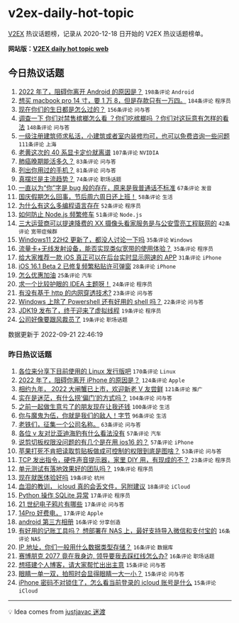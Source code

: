 # v2ex-daily-hot-topic

[V2EX](https://www.v2ex.com/) 热议话题榜，记录从 2020-12-18 日开始的 V2EX 热议话题榜单。

**网站版：[V2EX daily hot topic web](https://boojack.github.io/v2ex-daily-hot-topic-web/)**

## 今日热议话题

<!-- TODAY BEGIN -->

1. [2022 年了，阻碍你离开 Android 的原因是？](https://www.v2ex.com/t/881790) `198条评论` `Android`
1. [想买 macbook pro 14 寸，要 1 万 8，但是存款只有一万四。](https://www.v2ex.com/t/881852) `184条评论` `程序员`
1. [现在你们的生日都是怎么过的？](https://www.v2ex.com/t/881820) `156条评论` `问与答`
1. [调查一下 你们对禁售槟榔怎么看 ？你们吃槟榔吗 ？你们对这玩意有怎样的看法](https://www.v2ex.com/t/881832) `148条评论` `问与答`
1. [一级注册建筑师求私活，小建筑或者室内装修均可，也可以免费咨询一些问题](https://www.v2ex.com/t/881735) `111条评论` `上海`
1. [老黄这次的 40 系显卡定价就离谱](https://www.v2ex.com/t/881739) `107条评论` `NVIDIA`
1. [肺癌晚期能活多久？](https://www.v2ex.com/t/881757) `83条评论` `问与答`
1. [列出你用过的手机？](https://www.v2ex.com/t/881926) `81条评论` `问与答`
1. [真摆烂是主流趋势？](https://www.v2ex.com/t/881792) `74条评论` `职场话题`
1. [一直以为“你”字是 bug 般的存在，原来是我普通话不标准](https://www.v2ex.com/t/881879) `67条评论` `发音`
1. [国庆假期怎么回事，节后周六周日还上班！](https://www.v2ex.com/t/881786) `58条评论` `生活`
1. [为什么有这么多编程语言存在](https://www.v2ex.com/t/881829) `52条评论` `程序员`
1. [如何防止 Node.js 频繁修车](https://www.v2ex.com/t/881929) `51条评论` `Node.js`
1. [三大运营商可以提速降费的 XX 摄像头看家服务是与公安雪亮工程联网的](https://www.v2ex.com/t/881968) `42条评论` `宽带症候群`
1. [Windows11 22H2 更新了，都没人讨论一下吗](https://www.v2ex.com/t/881902) `35条评论` `Windows`
1. [流量卡+无线发射设备，能否实现类似宽带的使用体验？](https://www.v2ex.com/t/881876) `35条评论` `程序员`
1. [给大家推荐一款 iOS 真正可以在后台实时显示网速的 APP](https://www.v2ex.com/t/881823) `31条评论` `iPhone`
1. [iOS 16.1 Beta 2 已修复频繁粘贴许可弹窗](https://www.v2ex.com/t/881736) `28条评论` `iPhone`
1. [怎么优惠加油](https://www.v2ex.com/t/881915) `25条评论` `汽车`
1. [求一个比较护眼的 IDEA 主题呀！](https://www.v2ex.com/t/881862) `24条评论` `程序员`
1. [有没有基于 http 的内网穿透技术?](https://www.v2ex.com/t/881734) `23条评论` `问与答`
1. [Windows 上除了 Powershell 还有好用的 shell 吗？](https://www.v2ex.com/t/881741) `22条评论` `问与答`
1. [JDK19 发布了，终于迎来了虚拟线程](https://www.v2ex.com/t/881930) `19条评论` `程序员`
1. [公司好像要跟风裁员了](https://www.v2ex.com/t/881912) `19条评论` `职场话题`

数据更新于 2022-09-21 22:46:19

<!-- TODAY END -->

### 昨日热议话题

<!-- YESTERDAY BEGIN -->

1. [各位来分享下目前使用的 Linux 发行版吧](https://www.v2ex.com/t/881571) `170条评论` `Linux`
1. [2022 年了，阻碍你离开 iPhone 的原因是？](https://www.v2ex.com/t/881633) `124条评论` `Apple`
1. [相约九年， 2022 大闸蟹已上市，欢迎新老 V 友尝鲜](https://www.v2ex.com/t/881455) `121条评论` `推广`
1. [实在是迷茫，有什么捞‘偏门’的方式吗？](https://www.v2ex.com/t/881576) `104条评论` `问与答`
1. [之前一起做生意亏了的朋友现在让我还钱](https://www.v2ex.com/t/881449) `100条评论` `生活`
1. [你与魔鬼为伍，你就是我们的敌人！字节](https://www.v2ex.com/t/881483) `96条评论` `生活`
1. [老铁们，征集一个公司名称。](https://www.v2ex.com/t/881505) `63条评论` `问与答`
1. [各位 v 友对比亚迪海豹有什么看法没有](https://www.v2ex.com/t/881491) `57条评论` `汽车`
1. [说剪切板权限没问题的有几个是在用 ios16 的？](https://www.v2ex.com/t/881536) `57条评论` `iPhone`
1. [苹果打死不肯把读取剪贴板做成可控制的权限到底是图啥？](https://www.v2ex.com/t/881510) `53条评论` `问与答`
1. [TCP 发出指令，硬件声音提示器，家里 DIY 用，有现成的不？](https://www.v2ex.com/t/881661) `23条评论` `程序员`
1. [单元测试有落地效果好的团队吗？](https://www.v2ex.com/t/881655) `19条评论` `程序员`
1. [现在就医体验好吗](https://www.v2ex.com/t/881539) `19条评论` `杭州`
1. [血泪的教训， icloud 真的会丢文件，另附建议](https://www.v2ex.com/t/881635) `18条评论` `iCloud`
1. [Python 操作 SQLite 异常](https://www.v2ex.com/t/881675) `17条评论` `程序员`
1. [21 世纪电子鸦片有哪些](https://www.v2ex.com/t/881636) `17条评论` `问与答`
1. [14Pro 好费电，](https://www.v2ex.com/t/881609) `17条评论` `Apple`
1. [android 第三方相册](https://www.v2ex.com/t/881724) `16条评论` `分享创造`
1. [有好用的记账工具吗？ 想部署在 NAS 上，最好支持导入微信和支付宝的](https://www.v2ex.com/t/881615) `16条评论` `NAS`
1. [IP 地址，你们一般用什么数据类型存储？](https://www.v2ex.com/t/881486) `16条评论` `数据库`
1. [赛博朋克 2077 竟在我身边, 领导要我去踩红线怎么办?](https://www.v2ex.com/t/881468) `16条评论` `职场话题`
1. [想搭建个人博客，请大家帮忙出出主意](https://www.v2ex.com/t/881696) `15条评论` `问与答`
1. [眼睛一单一双，拍照时会显得眼睛一大一小？](https://www.v2ex.com/t/881689) `15条评论` `问与答`
1. [iPhone 密码不对锁住了，怎么看当前登录的 icloud 账号是什么](https://www.v2ex.com/t/881640) `15条评论` `iCloud`

<!-- YESTERDAY END -->

---

💡 Idea comes from [justjavac 迷渡](https://github.com/justjavac/)
